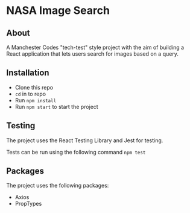# NASA Image Search

## About

A Manchester Codes "tech-test" style project with the aim of building a React application that lets users search for images based on a query.

## Installation

- Clone this repo
- `cd` in to repo
- Run `npm install`
- Run `npm start` to start the project

## Testing

The project uses the React Testing Library and Jest for testing.

Tests can be run using the following command `npm test`

## Packages

The project uses the following packages:

- Axios
- PropTypes
